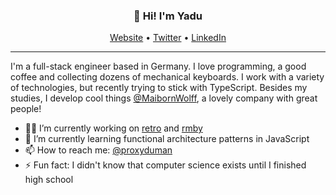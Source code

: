 <h3 align="center">👋 Hi! I'm Yadu</h3>
<p align="center">
  <a href="https://yduman.github.io">Website</a> •
  <a href="https://twitter.com/proxyduman">Twitter</a> •
  <a href="https://www.linkedin.com/in/yadullah-duman-601594137/">LinkedIn</a>
</p>

---

I'm a full-stack engineer based in Germany. I love programming, a good coffee and collecting dozens of mechanical keyboards. I work with a variety of technologies, but recently trying to stick with TypeScript. Besides my studies, I develop cool things [@MaibornWolff](https://www.maibornwolff.de/), a lovely company with great people!


- 👨‍💻 I’m currently working on [retro](https://github.com/yduman/retro) and [rmby](https://github.com/yduman/rmby)
- 🌱 I’m currently learning functional architecture patterns in JavaScript
- 📫 How to reach me: [@proxyduman](https://twitter.com/proxyduman)
- ⚡ Fun fact: I didn't know that computer science exists until I finished high school
